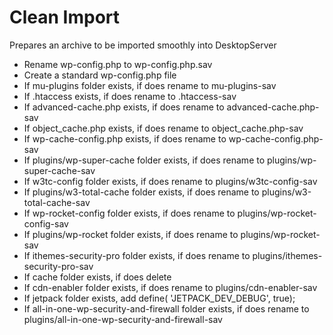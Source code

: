 # Clean Import

Prepares an archive to be imported smoothly into DesktopServer

* Rename wp-config.php to wp-config.php.sav
* Create a standard wp-config.php file
* If mu-plugins folder exists, if does rename to mu-plugins-sav
* If .htaccess exists, if does rename to .htaccess-sav
* If advanced-cache.php exists, if does rename to advanced-cache.php-sav
* If object_cache.php exists, if does rename to object_cache.php-sav
* If wp-cache-config.php exists, if does rename to wp-cache-config.php-sav
* If plugins/wp-super-cache folder exists, if does rename to plugins/wp-super-cache-sav
* If w3tc-config folder exists, if does rename to plugins/w3tc-config-sav
* If plugins/w3-total-cache folder exists, if does rename to plugins/w3-total-cache-sav
* If wp-rocket-config folder exists, if does rename to plugins/wp-rocket-config-sav
* If plugins/wp-rocket folder exists, if does rename to plugins/wp-rocket-sav
* If ithemes-security-pro folder exists, if does rename to plugins/ithemes-security-pro-sav
* If cache folder exists, if does delete
* If cdn-enabler folder exists, if does rename to plugins/cdn-enabler-sav
* If jetpack folder exists, add define( 'JETPACK_DEV_DEBUG', true);
* If all-in-one-wp-security-and-firewall folder exists, if does rename to plugins/all-in-one-wp-security-and-firewall-sav
